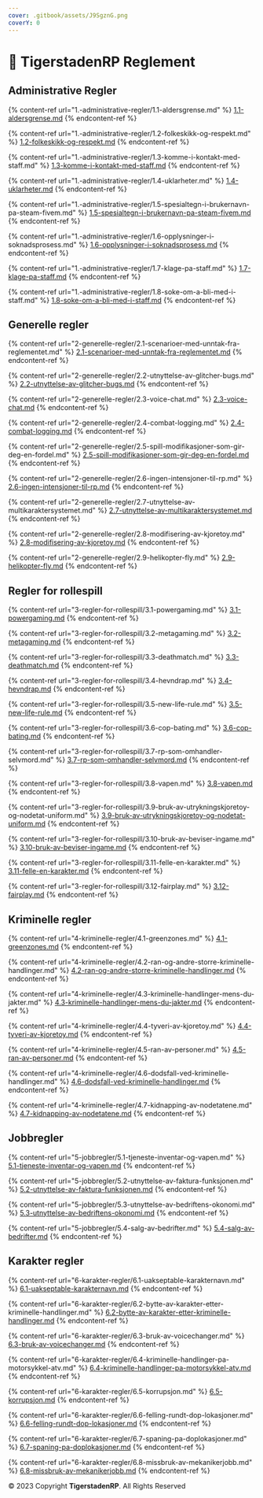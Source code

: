 ```yaml
---
cover: .gitbook/assets/J9SgznG.png
coverY: 0
---
```


# 👋 TigerstadenRP Reglement

##

## Administrative Regler

{% content-ref url="1.-administrative-regler/1.1-aldersgrense.md" %}
[1.1-aldersgrense.md](1.-administrative-regler/1.1-aldersgrense.md)
{% endcontent-ref %}

{% content-ref url="1.-administrative-regler/1.2-folkeskikk-og-respekt.md" %}
[1.2-folkeskikk-og-respekt.md](1.-administrative-regler/1.2-folkeskikk-og-respekt.md)
{% endcontent-ref %}

{% content-ref url="1.-administrative-regler/1.3-komme-i-kontakt-med-staff.md" %}
[1.3-komme-i-kontakt-med-staff.md](1.-administrative-regler/1.3-komme-i-kontakt-med-staff.md)
{% endcontent-ref %}

{% content-ref url="1.-administrative-regler/1.4-uklarheter.md" %}
[1.4-uklarheter.md](1.-administrative-regler/1.4-uklarheter.md)
{% endcontent-ref %}

{% content-ref url="1.-administrative-regler/1.5-spesialtegn-i-brukernavn-pa-steam-fivem.md" %}
[1.5-spesialtegn-i-brukernavn-pa-steam-fivem.md](1.-administrative-regler/1.5-spesialtegn-i-brukernavn-pa-steam-fivem.md)
{% endcontent-ref %}

{% content-ref url="1.-administrative-regler/1.6-opplysninger-i-soknadsprosess.md" %}
[1.6-opplysninger-i-soknadsprosess.md](1.-administrative-regler/1.6-opplysninger-i-soknadsprosess.md)
{% endcontent-ref %}

{% content-ref url="1.-administrative-regler/1.7-klage-pa-staff.md" %}
[1.7-klage-pa-staff.md](1.-administrative-regler/1.7-klage-pa-staff.md)
{% endcontent-ref %}

{% content-ref url="1.-administrative-regler/1.8-soke-om-a-bli-med-i-staff.md" %}
[1.8-soke-om-a-bli-med-i-staff.md](1.-administrative-regler/1.8-soke-om-a-bli-med-i-staff.md)
{% endcontent-ref %}

##

## Generelle regler

{% content-ref url="2-generelle-regler/2.1-scenarioer-med-unntak-fra-reglementet.md" %}
[2.1-scenarioer-med-unntak-fra-reglementet.md](2-generelle-regler/2.1-scenarioer-med-unntak-fra-reglementet.md)
{% endcontent-ref %}

{% content-ref url="2-generelle-regler/2.2-utnyttelse-av-glitcher-bugs.md" %}
[2.2-utnyttelse-av-glitcher-bugs.md](2-generelle-regler/2.2-utnyttelse-av-glitcher-bugs.md)
{% endcontent-ref %}

{% content-ref url="2-generelle-regler/2.3-voice-chat.md" %}
[2.3-voice-chat.md](2-generelle-regler/2.3-voice-chat.md)
{% endcontent-ref %}

{% content-ref url="2-generelle-regler/2.4-combat-logging.md" %}
[2.4-combat-logging.md](2-generelle-regler/2.4-combat-logging.md)
{% endcontent-ref %}

{% content-ref url="2-generelle-regler/2.5-spill-modifikasjoner-som-gir-deg-en-fordel.md" %}
[2.5-spill-modifikasjoner-som-gir-deg-en-fordel.md](2-generelle-regler/2.5-spill-modifikasjoner-som-gir-deg-en-fordel.md)
{% endcontent-ref %}

{% content-ref url="2-generelle-regler/2.6-ingen-intensjoner-til-rp.md" %}
[2.6-ingen-intensjoner-til-rp.md](2-generelle-regler/2.6-ingen-intensjoner-til-rp.md)
{% endcontent-ref %}

{% content-ref url="2-generelle-regler/2.7-utnyttelse-av-multikaraktersystemet.md" %}
[2.7-utnyttelse-av-multikaraktersystemet.md](2-generelle-regler/2.7-utnyttelse-av-multikaraktersystemet.md)
{% endcontent-ref %}

{% content-ref url="2-generelle-regler/2.8-modifisering-av-kjoretoy.md" %}
[2.8-modifisering-av-kjoretoy.md](2-generelle-regler/2.8-modifisering-av-kjoretoy.md)
{% endcontent-ref %}

{% content-ref url="2-generelle-regler/2.9-helikopter-fly.md" %}
[2.9-helikopter-fly.md](2-generelle-regler/2.9-helikopter-fly.md)
{% endcontent-ref %}

##

## Regler for rollespill

{% content-ref url="3-regler-for-rollespill/3.1-powergaming.md" %}
[3.1-powergaming.md](3-regler-for-rollespill/3.1-powergaming.md)
{% endcontent-ref %}

{% content-ref url="3-regler-for-rollespill/3.2-metagaming.md" %}
[3.2-metagaming.md](3-regler-for-rollespill/3.2-metagaming.md)
{% endcontent-ref %}

{% content-ref url="3-regler-for-rollespill/3.3-deathmatch.md" %}
[3.3-deathmatch.md](3-regler-for-rollespill/3.3-deathmatch.md)
{% endcontent-ref %}

{% content-ref url="3-regler-for-rollespill/3.4-hevndrap.md" %}
[3.4-hevndrap.md](3-regler-for-rollespill/3.4-hevndrap.md)
{% endcontent-ref %}

{% content-ref url="3-regler-for-rollespill/3.5-new-life-rule.md" %}
[3.5-new-life-rule.md](3-regler-for-rollespill/3.5-new-life-rule.md)
{% endcontent-ref %}

{% content-ref url="3-regler-for-rollespill/3.6-cop-bating.md" %}
[3.6-cop-bating.md](3-regler-for-rollespill/3.6-cop-bating.md)
{% endcontent-ref %}

{% content-ref url="3-regler-for-rollespill/3.7-rp-som-omhandler-selvmord.md" %}
[3.7-rp-som-omhandler-selvmord.md](3-regler-for-rollespill/3.7-rp-som-omhandler-selvmord.md)
{% endcontent-ref %}

{% content-ref url="3-regler-for-rollespill/3.8-vapen.md" %}
[3.8-vapen.md](3-regler-for-rollespill/3.8-vapen.md)
{% endcontent-ref %}

{% content-ref url="3-regler-for-rollespill/3.9-bruk-av-utrykningskjoretoy-og-nodetat-uniform.md" %}
[3.9-bruk-av-utrykningskjoretoy-og-nodetat-uniform.md](3-regler-for-rollespill/3.9-bruk-av-utrykningskjoretoy-og-nodetat-uniform.md)
{% endcontent-ref %}

{% content-ref url="3-regler-for-rollespill/3.10-bruk-av-beviser-ingame.md" %}
[3.10-bruk-av-beviser-ingame.md](3-regler-for-rollespill/3.10-bruk-av-beviser-ingame.md)
{% endcontent-ref %}

{% content-ref url="3-regler-for-rollespill/3.11-felle-en-karakter.md" %}
[3.11-felle-en-karakter.md](3-regler-for-rollespill/3.11-felle-en-karakter.md)
{% endcontent-ref %}

{% content-ref url="3-regler-for-rollespill/3.12-fairplay.md" %}
[3.12-fairplay.md](3-regler-for-rollespill/3.12-fairplay.md)
{% endcontent-ref %}

##

## Kriminelle regler

{% content-ref url="4-kriminelle-regler/4.1-greenzones.md" %}
[4.1-greenzones.md](4-kriminelle-regler/4.1-greenzones.md)
{% endcontent-ref %}

{% content-ref url="4-kriminelle-regler/4.2-ran-og-andre-storre-kriminelle-handlinger.md" %}
[4.2-ran-og-andre-storre-kriminelle-handlinger.md](4-kriminelle-regler/4.2-ran-og-andre-storre-kriminelle-handlinger.md)
{% endcontent-ref %}

{% content-ref url="4-kriminelle-regler/4.3-kriminelle-handlinger-mens-du-jakter.md" %}
[4.3-kriminelle-handlinger-mens-du-jakter.md](4-kriminelle-regler/4.3-kriminelle-handlinger-mens-du-jakter.md)
{% endcontent-ref %}

{% content-ref url="4-kriminelle-regler/4.4-tyveri-av-kjoretoy.md" %}
[4.4-tyveri-av-kjoretoy.md](4-kriminelle-regler/4.4-tyveri-av-kjoretoy.md)
{% endcontent-ref %}

{% content-ref url="4-kriminelle-regler/4.5-ran-av-personer.md" %}
[4.5-ran-av-personer.md](4-kriminelle-regler/4.5-ran-av-personer.md)
{% endcontent-ref %}

{% content-ref url="4-kriminelle-regler/4.6-dodsfall-ved-kriminelle-handlinger.md" %}
[4.6-dodsfall-ved-kriminelle-handlinger.md](4-kriminelle-regler/4.6-dodsfall-ved-kriminelle-handlinger.md)
{% endcontent-ref %}

{% content-ref url="4-kriminelle-regler/4.7-kidnapping-av-nodetatene.md" %}
[4.7-kidnapping-av-nodetatene.md](4-kriminelle-regler/4.7-kidnapping-av-nodetatene.md)
{% endcontent-ref %}

##

## Jobbregler

{% content-ref url="5-jobbregler/5.1-tjeneste-inventar-og-vapen.md" %}
[5.1-tjeneste-inventar-og-vapen.md](5-jobbregler/5.1-tjeneste-inventar-og-vapen.md)
{% endcontent-ref %}

{% content-ref url="5-jobbregler/5.2-utnyttelse-av-faktura-funksjonen.md" %}
[5.2-utnyttelse-av-faktura-funksjonen.md](5-jobbregler/5.2-utnyttelse-av-faktura-funksjonen.md)
{% endcontent-ref %}

{% content-ref url="5-jobbregler/5.3-utnyttelse-av-bedriftens-okonomi.md" %}
[5.3-utnyttelse-av-bedriftens-okonomi.md](5-jobbregler/5.3-utnyttelse-av-bedriftens-okonomi.md)
{% endcontent-ref %}

{% content-ref url="5-jobbregler/5.4-salg-av-bedrifter.md" %}
[5.4-salg-av-bedrifter.md](5-jobbregler/5.4-salg-av-bedrifter.md)
{% endcontent-ref %}

##

## Karakter regler

{% content-ref url="6-karakter-regler/6.1-uakseptable-karakternavn.md" %}
[6.1-uakseptable-karakternavn.md](6-karakter-regler/6.1-uakseptable-karakternavn.md)
{% endcontent-ref %}

{% content-ref url="6-karakter-regler/6.2-bytte-av-karakter-etter-kriminelle-handlinger.md" %}
[6.2-bytte-av-karakter-etter-kriminelle-handlinger.md](6-karakter-regler/6.2-bytte-av-karakter-etter-kriminelle-handlinger.md)
{% endcontent-ref %}

{% content-ref url="6-karakter-regler/6.3-bruk-av-voicechanger.md" %}
[6.3-bruk-av-voicechanger.md](6-karakter-regler/6.3-bruk-av-voicechanger.md)
{% endcontent-ref %}

{% content-ref url="6-karakter-regler/6.4-kriminelle-handlinger-pa-motorsykkel-atv.md" %}
[6.4-kriminelle-handlinger-pa-motorsykkel-atv.md](6-karakter-regler/6.4-kriminelle-handlinger-pa-motorsykkel-atv.md)
{% endcontent-ref %}

{% content-ref url="6-karakter-regler/6.5-korrupsjon.md" %}
[6.5-korrupsjon.md](6-karakter-regler/6.5-korrupsjon.md)
{% endcontent-ref %}

{% content-ref url="6-karakter-regler/6.6-felling-rundt-dop-lokasjoner.md" %}
[6.6-felling-rundt-dop-lokasjoner.md](6-karakter-regler/6.6-felling-rundt-dop-lokasjoner.md)
{% endcontent-ref %}

{% content-ref url="6-karakter-regler/6.7-spaning-pa-doplokasjoner.md" %}
[6.7-spaning-pa-doplokasjoner.md](6-karakter-regler/6.7-spaning-pa-doplokasjoner.md)
{% endcontent-ref %}

{% content-ref url="6-karakter-regler/6.8-missbruk-av-mekanikerjobb.md" %}
[6.8-missbruk-av-mekanikerjobb.md](6-karakter-regler/6.8-missbruk-av-mekanikerjobb.md)
{% endcontent-ref %}

© 2023 Copyright **TigerstadenRP**. All Rights Reserved
